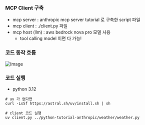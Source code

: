 ### MCP Client 구축

- mcp server : anthropic mcp server tutorial 로 구축한 script 파일
- mcp client : ./client.py 파일
- mcp host (llm) : aws bedrock nova pro 모델 사용
  - tool calling model 이면 다 가능!

### 코드 동작 흐름

![Image](https://github.com/user-attachments/assets/28219a09-ed39-4cdb-9569-6b6d39f6f164)

### 코드 실행

- python 3.12

```
# uv 가 없다면
curl -LsSf https://astral.sh/uv/install.sh | sh

# client 코드 실행
uv client.py ../python-tutorial-anthropic/weather/weather.py
```
